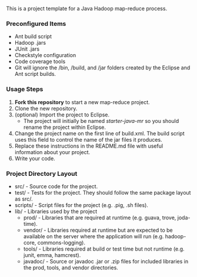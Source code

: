 This is a project template for a Java Hadoop map-reduce process.

### Preconfigured Items

 * Ant build script
 * Hadoop .jars
 * JUnit .jars
 * Checkstyle configuration
 * Code coverage tools
 * Git will ignore the /bin, /build, and /jar folders created by the Eclipse and Ant script builds.

### Usage Steps

 1. **Fork this repository** to start a new map-reduce project.
 2. Clone the new repository.
 3. (optional) Import the project to Eclipse.
     * The project will initially be named *starter-java-mr* so you should rename the project within Eclipse.
 4. Change the project name on the first line of build.xml. The build script uses this field to control the name of the jar files it produces.
 5. Replace these instructions in the README.md file with useful information about your project.
 6. Write your code.

### Project Directory Layout

 * src/ - Source code for the project.
 * test/ - Tests for the project. They should follow the same package layout as src/.
 * scripts/ - Script files for the project (e.g. .pig, .sh files).
 * lib/ - Libraries used by the project
	* prod/ - Libraries that are required at runtime (e.g. guava, trove, joda-time).
	* vendor/ - Libraries required at runtime but are expected to be available on the server where the application will run (e.g. hadoop-core, commons-logging).
	* tools/ - Libraries required at build or test time but not runtime (e.g. junit, emma, hamcrest).
	* javadoc/ - Source or javadoc .jar or .zip files for included libraries in the prod, tools, and vendor directories.  
